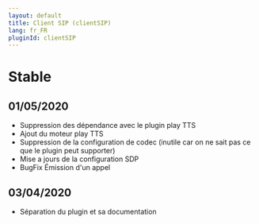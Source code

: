 ```yaml
---
layout: default
title: Client SIP (clientSIP)
lang: fr_FR
pluginId: clientSIP
---
```


# Stable
## 01/05/2020
* Suppression des dépendance avec le plugin play TTS
* Ajout du moteur play TTS
* Suppression de la configuration de codec (inutile car on ne sait pas ce que le plugin peut supporter)
* Mise a jours de la configuration SDP
* BugFix Émission d'un appel

## 03/04/2020
* Séparation du plugin et sa documentation
